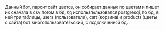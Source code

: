 Данный бот, парсит сайт цветов, он собирает данные по цветам и пишет их сначала в csv потом в бд,  бд использпользовался postgresql, по бд, в ней три таблицы, users (пользователи), cart (корзина) и products (цветы с сайта) 
бот многопользовательский, с подключенной бд.
